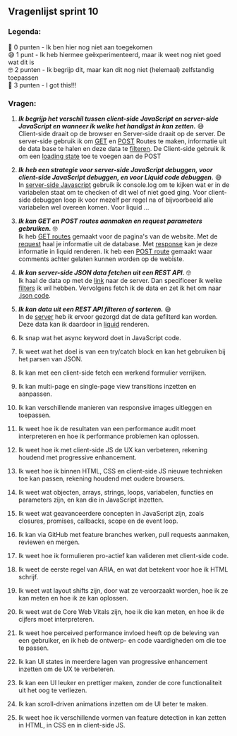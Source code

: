 ## Vragenlijst sprint 10

### Legenda: <br>
🫣 0 punten - Ik ben hier nog niet aan toegekomen <br>
😅 1 punt   - Ik heb hiermee geëxperimenteerd, maar ik weet nog niet goed wat dit is <br>
🤓 2 punten - Ik begrijp dit, maar kan dit nog niet (helemaal) zelfstandig toepassen <br>
🍗 3 punten - I got this!!! <br>

### Vragen:
1. **_Ik begrijp het verschil tussen client-side JavaScript en server-side JavaScript en wanneer ik welke het handigst in kan zetten._** 😅 <br>
Client-side draait op de browser en Server-side draait op de server. De server-side gebruik ik om [GET](https://github.com/AnoukdeRooij24/user-experience-enhanced-website/blob/main/server.js#L26-L45) en [POST](https://github.com/AnoukdeRooij24/user-experience-enhanced-website/blob/main/server.js#L101-L119) Routes te maken, informatie uit de data base te halen en deze data te [filteren](https://github.com/AnoukdeRooij24/user-experience-enhanced-website/blob/main/server.js#L62-L68). De Client-side gebruik ik om een [loading state](https://github.com/AnoukdeRooij24/user-experience-enhanced-website/blob/main/views/detail.liquid#L103) toe te voegen aan de POST

2. **_Ik heb een strategie voor server-side JavaScript debuggen, voor client-side JavaScript debuggen, en voor Liquid code debuggen._** 😅 <br>
In [server-side Javascript](https://github.com/AnoukdeRooij24/user-experience-enhanced-website/blob/main/server.js#L103) gebruik ik console.log om te kijken wat er in de variabelen staat om te checken of dit wel of niet goed ging. 
Voor client-side debuggen loop ik voor mezelf per regel na of bijvoorbeeld alle variabelen wel overeen komen.
Voor liquid ... 


3. **_Ik kan GET en POST routes aanmaken en request parameters gebruiken._** 🤓 <br>
Ik heb [GET routes](https://github.com/AnoukdeRooij24/user-experience-enhanced-website/blob/main/server.js#L26-L45) gemaakt voor de pagina's van de website. Met de [request](https://github.com/AnoukdeRooij24/user-experience-enhanced-website/blob/main/server.js#L54) haal je informatie uit de database. Met [response](https://github.com/AnoukdeRooij24/user-experience-enhanced-website/blob/main/server.js#L41-L43) kan je deze informatie in liquid renderen.
Ik heb een [POST route](https://github.com/AnoukdeRooij24/user-experience-enhanced-website/blob/main/server.js#L101-L124) gemaakt waar comments achter gelaten kunnen worden op de webiste. 

4. **_Ik kan server-side JSON data fetchen uit een REST API._** 🤓 <br>
Ik haal de data op met de [link](https://github.com/AnoukdeRooij24/user-experience-enhanced-website/blob/main/server.js#L28) naar de server. Dan specificeer ik welke [filters](https://github.com/AnoukdeRooij24/user-experience-enhanced-website/blob/main/server.js#L29) ik wil hebben. Vervolgens fetch ik de data en zet ik het om naar [.json code](https://github.com/AnoukdeRooij24/user-experience-enhanced-website/blob/main/server.js#L34-L35). 

5. **_Ik kan data uit een REST API filteren of sorteren._** 😅 <br>
In de [server](https://github.com/AnoukdeRooij24/user-experience-enhanced-website/blob/main/server.js#L59-L68) heb ik ervoor gezorgd dat de data gefilterd kan worden. Deze data kan ik daardoor in [liquid](https://github.com/AnoukdeRooij24/user-experience-enhanced-website/blob/main/views/webinars.liquid#L10-L22) renderen. 

6. Ik snap wat het async keyword doet in JavaScript code.
7. Ik weet wat het doel is van een try/catch block en kan het gebruiken bij het parsen van JSON.
8. Ik kan met een client-side fetch een werkend formulier verrijken.
9. Ik kan multi-page en single-page view transitions inzetten en aanpassen.
10. Ik kan verschillende manieren van responsive images uitleggen en toepassen.
 
11. Ik weet hoe ik de resultaten van een performance audit moet interpreteren en hoe ik performance problemen kan oplossen.
12. Ik weet hoe ik met client-side JS de UX kan verbeteren, rekening houdend met progressive enhancement.
13. Ik weet hoe ik binnen HTML, CSS en client-side JS nieuwe technieken toe kan passen, rekening houdend met oudere browsers.
14. Ik weet wat objecten, arrays, strings, loops, variabelen, functies en parameters zijn, en kan die in JavaScript inzetten.
15. Ik weet wat geavanceerdere concepten in JavaScript zijn, zoals closures, promises, callbacks, scope en de event loop.
 
16. Ik kan via GitHub met feature branches werken, pull requests aanmaken, reviewen en mergen.
17. Ik weet hoe ik formulieren pro-actief kan valideren met client-side code.
18. Ik weet de eerste regel van ARIA, en wat dat betekent voor hoe ik HTML schrijf.
19. Ik weet wat layout shifts zijn, door wat ze veroorzaakt worden, hoe ik ze kan meten en hoe ik ze kan oplossen.
20. Ik weet wat de Core Web Vitals zijn, hoe ik die kan meten, en hoe ik de cijfers moet interpreteren.
 
21. Ik weet hoe perceived performance invloed heeft op de beleving van een gebruiker, en ik heb de ontwerp- en code vaardigheden om die toe te passen.
22. Ik kan UI states in meerdere lagen van progressive enhancement inzetten om de UX te verbeteren.
23. Ik kan een UI leuker en prettiger maken, zonder de core functionaliteit uit het oog te verliezen.
24. Ik kan scroll-driven animations inzetten om de UI beter te maken.
25. Ik weet hoe ik verschillende vormen van feature detection in kan zetten in HTML, in CSS en in client-side JS.